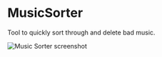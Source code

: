 # MusicSorter
 Tool to quickly sort through and delete bad music. 
 
![Music Sorter screenshot](https://github.com/tianyanggu/MusicSorter/assets/8796445/36d6c116-37e8-454b-8827-03b95b1cb058)
